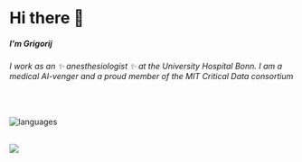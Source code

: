 <br>

# Hi there 👋

##### I'm Grigorij

###### I work as an ✨  anesthesiologist ✨ at the University Hospital Bonn. I am a medical AI-venger and a proud member of the MIT Critical Data consortium

<br/>

<!-- ![Grigorij's GitHub stats](https://github-readme-stats.vercel.app/api?username=grigorijschleifer&hide=contribs,prs&show_icons=true&theme=dracula) -->

![languages](https://github-readme-stats.vercel.app/api/top-langs/?username=grigorijschleifer&hide=scss&layout=compact&theme=tokyonight)


<br>
<div class="inline-block">
 <img src="https://www.codewars.com/users/GrigorijSchleifer/badges/large">
</div>
